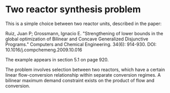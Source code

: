 # Two reactor synthesis problem

This is a simple choice between two reactor units, described in the paper:

Ruiz, Juan P; Grossmann, Ignacio E. "Strengthening of lower bounds in the
global optimization of Bilinear and Concave Generalized Disjunctive Programs."
Computers and Chemical Engineering. 34(6): 914-930. DOI:
10.1016/j.compchemeng.2009.10.016

The example appears in section 5.1 on page 920.

The problem involves selection between two reactors, which have a certain
linear flow-conversion relationship within separate conversion regimes. A
bilinear maximum demand constraint exists on the product of flow and
conversion.
